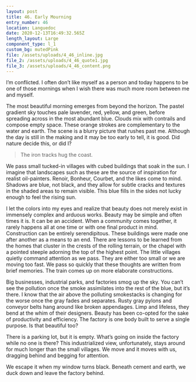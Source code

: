 ```yaml
---
layout: post
title: 46. Early Mourning
entry_number: 46
location: Languedoc
date: 2020-12-13T16:49:32.565Z
length_layout: Large
component_type: l_1
custom_bg: mutedPink
file: /assets/uploads/4_46_inline.jpg
file_2: /assets/uploads/4_46_quote1.jpg
file_3: /assets/uploads/4_46_content.png
---
```

I’m conflicted. <a class=“E46_I1”>I often don’t like myself as a person and today happens to be one of those mornings when I wish there was much more room between me and myself. </a> 

The most beautiful morning emerges from beyond the horizon. The pastel gradient sky touches pale lavender, red, yellow, and green, before spreading across in the most abundant blue. Clouds mix with contrails and compose empty space. These orange strokes are complementary to the water and earth. The scene is a blurry picture that rushes past me. Although the day is still in the making and it may be too early to tell, it is good. Did nature decide this, or did I? 

<blockquote class="E46_Q1">The iron tracks hug the coast.</Blockquote> We pass small tucked-in villages with cubed buildings that soak in the sun. I imagine that landscapes such as these are the source of inspiration for realist oil-painters. Renoir, Bonheur, Courbet, and the likes come to mind. Shadows are blue, not black, and they allow for subtle cracks and textures in the shaded areas to remain visible. This blue fills in the sides not lucky enough to feel the rising sun.

I let the colors into my eyes and realize that beauty does not merely exist in immensely complex and arduous works. Beauty may be simple and often times it is. It can be an accident. When a community comes together, it rarely happens all at one time or with one final product in mind. Construction can be entirely serendipitous. These buildings were made one after another as a means to an end. There are lessons to be learned from the homes that cluster in the crests of the rolling terrain, or the chapel with a pointed steeple adorning the top of the highest point. The little villages quietly command attention as we pass. They are either too small or we are moving too fast. We pass so quickly that these thoughts are written from brief memories. The train comes up on more elaborate constructions.

Big businesses, industrial parks, and factories smog up the sky. You can’t see the pollution once the smoke assimilates into the rest of the blue, but it’s there. I know that the air above the polluting smokestacks is changing for the worse once the gray fades and separates. Rusty gray pylons and conveyor belts hang around like broken appendages. Limp and lifeless, they bend at the whim of their designers. Beauty has been co-opted for the sake of productivity and efficiency. The factory is one body built to serve a single purpose. Is that beautiful too?

There is a parking lot, but it is empty. What’s going on inside the factory while no one is there? This industrialized view, unfortunately, stays around for much longer than the small villages. We move and it moves with us, dragging behind and begging for attention. 

We escape it when my window turns black. Beneath cement and earth, we duck down and leave the factory behind.
